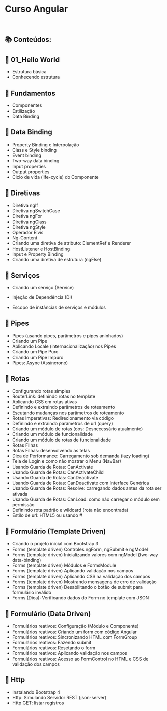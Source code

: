 # Curso Angular

<br>

## 📚 Conteúdos:

## 📖 01_Hello World

- Estrutura básica
- Conhecendo estrutura

## 📖 Fundamentos

- Componentes
- Estilização
- Data Binding

## 📖 Data Binding

- Property Binding e Interpolação
- Class e Style binding
- Event binding
- Two-way data binding
- Input properties
- Output properties
- Ciclo de vida (life-cycle) do Componente

## 📖 Diretivas

- Diretiva ngIf
- Diretiva ngSwitchCase
- Diretiva ngFor
- Diretiva ngClass
- Diretiva ngStyle
- Operador Elvis
- Ng-Content
- Criando uma diretiva de atributo: ElementRef e Renderer
- HostListener e HostBinding
- Input e Property Binding
- Criando uma diretiva de estrutura (ngElse)

## 📖 Serviços

- Criando um serviço (Service)

- Injeção de Dependência (DI)
- Escopo de instâncias de serviços e módulos

## 📖 Pipes

- Pipes (usando pipes, parâmetros e pipes aninhados)
- Criando um Pipe
- Aplicando Locale (internacionalização) nos Pipes
- Criando um Pipe Puro
- Criando um Pipe Impuro
- Pipes: Async (Assíncrono)

## 📖 Rotas

- Configurando rotas simples
- RouterLink: definindo rotas no template
- Aplicando CSS em rotas ativas
- Definindo e extraindo parâmetros de roteamento
- Escutando mudanças nos parâmetros de roteamento
- Rotas Imperativas: Redirecionamento via código
- Definindo e extraindo parâmetros de url (query)
- Criando um módulo de rotas (obs: Desnecessário atualmente)
- Criando um módulo de funcionalidade
- Criando um módulo de rotas de funcionalidade
- Rotas Filhas
- Rotas Filhas: desenvolvendo as telas
- Dica de Performance: Carregamento sob demanda (lazy loading)
- Tela de Login e como não mostrar o Menu (NavBar)
- Usando Guarda de Rotas: CanActivate
- Usando Guarda de Rotas: CanActivateChild
- Usando Guarda de Rotas: CanDeactivate
- Usando Guarda de Rotas: CanDeactivate com Interface Genérica
- Usando Guarda de Rotas: Resolve: carregando dados antes da rota ser ativada
- Usando Guarda de Rotas: CanLoad: como não carregar o módulo sem permissão
- Definindo rota padrão e wildcard (rota não encontrada)
- Estilo de url: HTML5 ou usando #

## 📖 Formulário (Template Driven)

- Criando o projeto inicial com Bootstrap 3
- Forms (template driven) Controles ngForm, ngSubmit e ngModel
- Forms (template driven) Inicializando valores com ngModel (two-way data-binding)
- Forms (template driven) Módulos e FormsModule
- Forms (template driven) Aplicando validação nos campos
- Forms (template driven) Aplicando CSS na validação dos campos
- Forms (template driven) Mostrando mensagens de erro de validação
- Forms (template driven) Desabilitando o botão de submit para formulário inválido
- Forms (Dica): Verificando dados do Form no template com JSON

## 📖 Formulário (Data Driven)

- Formulários reativos: Configuração (Módulo e Componente)
- Formulários reativos: Criando um form com código Angular
- Formulários reativos: Sincronizando HTML com FormGroup
- Formulários reativos: Fazendo submit
- Formulários reativos: Resetando o form
- Formulários reativos: Aplicando validação nos campos
- Formulários reativos: Acesso ao FormControl no HTML e CSS de validação dos campos

## 📖 Http

- Instalando Bootstrap 4
- Http: Simulando Servidor REST (json-server)
- Http GET: listar registros
